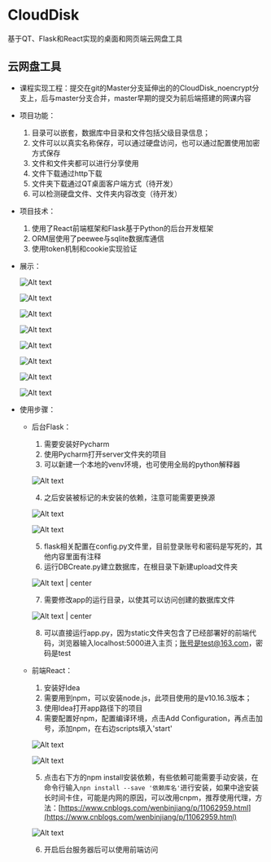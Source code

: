 # CloudDisk

基于QT、Flask和React实现的桌面和网页端云网盘工具

## 云网盘工具

- 课程实现工程：提交在git的Master分支延伸出的的CloudDisk_noencrypt分支上，后与master分支合并，master早期的提交为前后端搭建的网课内容

- 项目功能：

    1. 目录可以嵌套，数据库中目录和文件包括父级目录信息；
    2. 文件可以以真实名称保存，可以通过硬盘访问，也可以通过配置使用加密方式保存
    3. 文件和文件夹都可以进行分享使用
    4. 文件下载通过http下载
    5. 文件夹下载通过QT桌面客户端方式（待开发）
    6. 可以检测硬盘文件、文件夹内容改变（待开发）

- 项目技术：

    1. 使用了React前端框架和Flask基于Python的后台开发框架
    2. ORM层使用了peewee与sqlite数据库通信
    3. 使用token机制和cookie实现验证   

- 展示：

    ![Alt text](img/show/1.jpg)

    ![Alt text](img/show/2.jpg)

    ![Alt text](img/show/3.jpg)

    ![Alt text](img/show/4.jpg)

    ![Alt text](img/show/5.jpg)

    ![Alt text](img/show/6.jpg)

    ![Alt text](img/show/7.jpg)

    ![Alt text](img/show/8.jpg)

- 使用步骤：
    - 后台Flask：

        1. 需要安装好Pycharm
        2. 使用Pycharm打开server文件夹的项目
        3. 可以新建一个本地的venv环境，也可使用全局的python解释器

        ![Alt text](img/config/Server_1.jpg)

        4. 之后安装被标记的未安装的依赖，注意可能需要更换源

        ![Alt text](img/config/Server_2.jpg)

        ![Alt text](img/config/Server_3.jpg)

        5. flask相关配置在config.py文件里，目前登录账号和密码是写死的，其他内容里面有注释
        6. 运行DBCreate.py建立数据库，在根目录下新建upload文件夹

        ![Alt text | center](img/config/Server_4.jpg)

        7. 需要修改app的运行目录，以使其可以访问创建的数据库文件

        ![Alt text | center](img/config/Server_5.jpg)

        8. 可以直接运行app.py，因为static文件夹包含了已经部署好的前端代码，浏览器输入localhost:5000进入主页；账号是test@163.com，密码是test

    - 前端React：

        1. 安装好Idea
        2. 需要用到npm，可以安装node.js，此项目使用的是v10.16.3版本；
        3. 使用Idea打开app路径下的项目
        4. 需要配置好npm，配置编译环境，点击Add Configuration，再点击加号，添加npm，在右边scripts填入'start'

        ![Alt text](img/config/Browser_1.jpg)

        ![Alt text](img/config/Browser_2.jpg)

        5. 点击右下方的npm install安装依赖，有些依赖可能需要手动安装，在命令行输入`npn install --save '依赖库名'`进行安装，如果中途安装长时间卡住，可能是内网的原因，可以改用cnpm，推荐使用代理，方法：[https://www.cnblogs.com/wenbinjiang/p/11062959.html](https://www.cnblogs.com/wenbinjiang/p/11062959.html)

        ![Alt text](img/config/Browser_3.jpg)

        6. 开启后台服务器后可以使用前端访问
